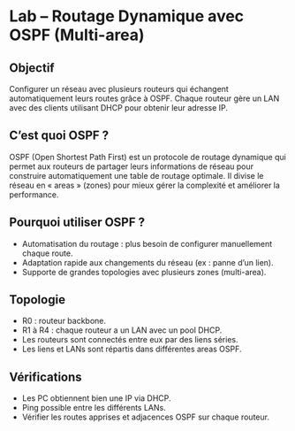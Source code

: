# Lab – Routage Dynamique avec OSPF (Multi-area)

## Objectif  
Configurer un réseau avec plusieurs routeurs qui échangent automatiquement leurs routes grâce à OSPF. Chaque routeur gère un LAN avec des clients utilisant DHCP pour obtenir leur adresse IP.

## C’est quoi OSPF ?
OSPF (Open Shortest Path First) est un protocole de routage dynamique qui permet aux routeurs de partager leurs informations de réseau pour construire automatiquement une table de routage optimale. Il divise le réseau en « areas » (zones) pour mieux gérer la complexité et améliorer la performance.

## Pourquoi utiliser OSPF ?
- Automatisation du routage : plus besoin de configurer manuellement chaque route.
- Adaptation rapide aux changements du réseau (ex : panne d’un lien).
- Supporte de grandes topologies avec plusieurs zones (multi-area).

## Topologie
- R0 : routeur backbone.
- R1 à R4 : chaque routeur a un LAN avec un pool DHCP.
- Les routeurs sont connectés entre eux par des liens séries.
- Les liens et LANs sont répartis dans différentes areas OSPF.

## Vérifications
- Les PC obtiennent bien une IP via DHCP.
- Ping possible entre les différents LANs.
- Vérifier les routes apprises et adjacences OSPF sur chaque routeur.
